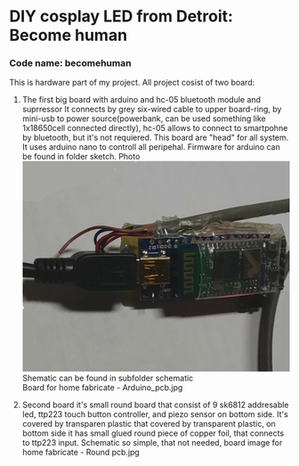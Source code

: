 # DIY cosplay LED from Detroit: Become human
### Code name: becomehuman
 This is hardware part of my project. All project cosist of two board:
 1. The first big board with arduino and hc-05 bluetooth module and suprressor
 It connects by grey six-wired cable to upper board-ring, by mini-usb to power source(powerbank, can be used something like 1x18650cell connected directly), hc-05 allows to connect to smartpohne by bluetooth, but it's not requiered. This board are "head" for all system. It uses arduino nano to controll all peripehal. Firmware for arduino can be found in folder sketch.
 Photo
 ![Img](/img/big_board.png)
 Shematic can be found in subfolder schematic     
 Board for home fabricate - Arduino_pcb.jpg

 2. Second board it's small round board that consist of 9 sk6812 addresable led, ttp223 touch button controller, and piezo sensor on bottom side. It's covered by transparen plastic that covered by transparent plastic, on bottom side it has small glued round piece of copper foil, that connects to ttp223 input. 
 Schematic so simple, that not needed, board image for home fabricate - Round pcb.jpg